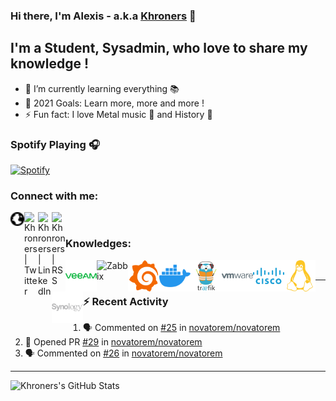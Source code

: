 ### Hi there, I'm Alexis - a.k.a [Khroners][website] 👋

## I'm a Student, Sysadmin, who love to share my knowledge !

- 🌱 I’m currently learning everything 📚
- 🥅 2021 Goals: Learn more, more and more !
- ⚡ Fun fact: I love Metal music 🤘 and History 📖

### Spotify Playing 🎧

[![Spotify](https://spotify-now-playing-1.vercel.app/api/spotify-playing)](https://open.spotify.com/user/11179009124?si=b49c4aeb379d473c)

### Connect with me:

[<img align="left" alt="Khroners | Website" width="22px" src="https://raw.githubusercontent.com/iconic/open-iconic/master/svg/globe.svg" />][website]
[<img align="left" alt="Khroners | Twitter" width="22px" src="https://cdn.jsdelivr.net/npm/simple-icons@v3/icons/twitter.svg" />][twitter]
[<img align="left" alt="Khroners | LinkedIn" width="22px" src="https://cdn.jsdelivr.net/npm/simple-icons@v3/icons/linkedin.svg" />][linkedin]
[<img align="left" alt="Khroners | RSS" width="22px" src="https://cdn.jsdelivr.net/npm/simple-icons@v3/icons/rss.svg" />][rss]

<br />

### Knowledges:
[<img align="left" alt="Windows" width="50px" src="https://raw.githubusercontent.com/Khroners/Khroners/e70978f8e07f54f959d68fd625c37846c33f6576/images/icons/veeam.svg" />][Windows]
[<img align="left" alt="Zabbix" width="50px" src="https://www.vectorlogo.zone/logos/zabbix/zabbix-icon.svg" />][Zabbix]
[<img align="left" alt="Grafana" width="50px" src="https://raw.githubusercontent.com/Khroners/Khroners/75f36a6e65eec93dea4b725335e167c734ea6b59/images/icons/grafana%20(1).svg" />][Grafana]
[<img align="left" alt="Docker" width="50px" src="https://raw.githubusercontent.com/Khroners/Khroners/621ea89174284bee13392549683d327a7ee9c3ff/images/icons/docker%20(1).svg" />][Docker]
[<img align="left" alt="Traefik" width="50px" src="https://github.com/Khroners/Khroners/blob/main/images/icons/traefik.png?raw=true" />][Traefik]
[<img align="left" alt="VMware" width="50px" src="https://raw.githubusercontent.com/Khroners/Khroners/75f36a6e65eec93dea4b725335e167c734ea6b59/images/icons/vmware%20(1).svg" />][VMware]
[<img align="left" alt="Cisco" width="50px" src="https://raw.githubusercontent.com/Khroners/Khroners/75f36a6e65eec93dea4b725335e167c734ea6b59/images/icons/cisco%20(1).svg" />][Cisco]
[<img align="left" alt="Linux" width="50px" src="https://raw.githubusercontent.com/Khroners/Khroners/75f36a6e65eec93dea4b725335e167c734ea6b59/images/icons/linux%20(1).svg" />][Linux]
[<img align="left" alt="Synology" width="50px" src="https://raw.githubusercontent.com/Khroners/Khroners/75f36a6e65eec93dea4b725335e167c734ea6b59/images/icons/synology%20(1).svg" />][Synology]

<br />

---

### :zap: Recent Activity
<!--START_SECTION:activity-->
1. 🗣 Commented on [#25](https://github.com/novatorem/novatorem/issues/25) in [novatorem/novatorem](https://github.com/novatorem/novatorem)
2. 💪 Opened PR [#29](https://github.com/novatorem/novatorem/pull/29) in [novatorem/novatorem](https://github.com/novatorem/novatorem)
3. 🗣 Commented on [#26](https://github.com/novatorem/novatorem/issues/26) in [novatorem/novatorem](https://github.com/novatorem/novatorem)
<!--END_SECTION:activity-->


---

  <img align="left" alt="Khroners's GitHub Stats" src="https://github-readme-stats-khroners.vercel.app/api?username=Khroners&show_icons=true&hide_border=true" />

[website]: https://alexisbonnet.fr
[documentation]: https://docs.khroners.fr
[twitter]: https://twitter.com/Khronerss
[linkedin]: https://www.linkedin.com/in/alexis-bonnet-396739185
[rss]: https://rss.khroners.fr
[Grafana]: https://docs.khroners.fr/search?term=grafana
[Docker]: https://docs.khroners.fr/search?term=docker
[Zabbix]: https://docs.khroners.fr/search?term=zabbix
[Traefik]: https://docs.khroners.fr/books/traefik-reverse-proxy-et-portainer/page/traefik-avec-a-sur-ssl-labs-et-les-headers
[Veeam]: https://docs.khroners.fr/search?term=veeam
[Windows]: https://docs.khroners.fr/shelves/windows
[VMware]: https://docs.khroners.fr/books/vmware
[Cisco]: https://docs.khroners.fr/books/cisco
[Linux]: https://docs.khroners.fr/shelves/linux
[Synology]: https://docs.khroners.fr/books/synology
